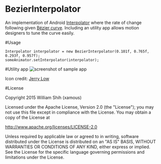 # BezierInterpolator
An implementation of Android [Interpolator](http://developer.android.com/reference/android/view/animation/Interpolator.html) where the rate of change following given [Bézier curve](https://en.wikipedia.org/wiki/B%C3%A9zier_curve). Including an utility app allows motion designers to tune the curve easily.

#Usage

    Interpolator interpolator = new BezierInterpolator(0.101f, 0.765f, 0.293f, 0.957f);
    someAnimator.setInterpolator(interpolator);

#Utility app
![screenshot of sample app](https://github.com/xamous/BezierInterpolator/blob/master/images-folder/screenshot.gif)  

Icon credit: [Jerry Low](https://www.iconfinder.com/jerrylow)

#License

Copyright 2015 William Shih (xamous)

Licensed under the Apache License, Version 2.0 (the "License");
you may not use this file except in compliance with the License.
You may obtain a copy of the License at

   http://www.apache.org/licenses/LICENSE-2.0

Unless required by applicable law or agreed to in writing, software
distributed under the License is distributed on an "AS IS" BASIS,
WITHOUT WARRANTIES OR CONDITIONS OF ANY KIND, either express or implied.
See the License for the specific language governing permissions and
limitations under the License.
